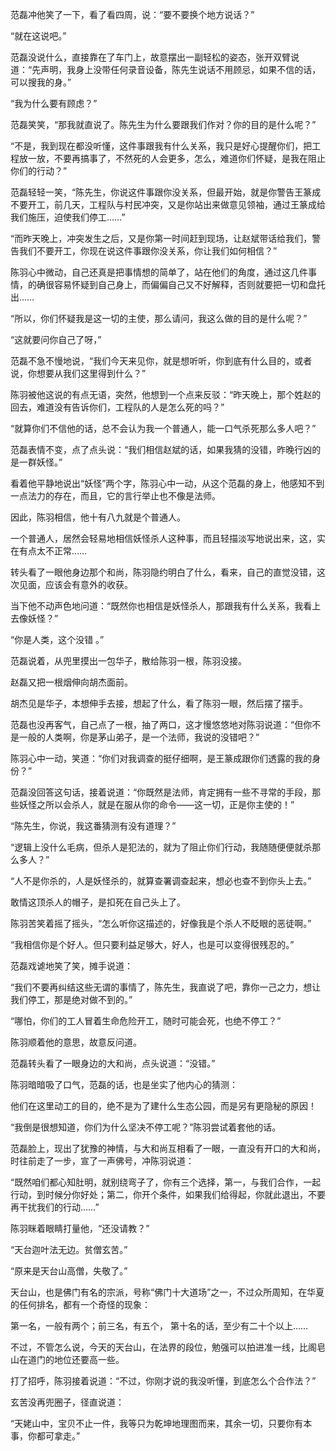 范磊冲他笑了一下，看了看四周，说：“要不要换个地方说话？”

“就在这说吧。”

范磊没说什么，直接靠在了车门上，故意摆出一副轻松的姿态，张开双臂说道：“先声明，我身上没带任何录音设备，陈先生说话不用顾忌，如果不信的话，可以搜我的身。”

“我为什么要有顾虑？”

范磊笑笑，“那我就直说了。陈先生为什么要跟我们作对？你的目的是什么呢？”

“不是，我到现在都没听懂，这件事跟我有什么关系，我只是好心提醒你们，把工程放一放，不要再搞事了，不然死的人会更多，怎么，难道你们怀疑，是我在阻止你们的行动？”

范磊轻轻一笑，“陈先生，你说这件事跟你没关系，但最开始，就是你警告王篆成不要开工，前几天，工程队与村民冲突，又是你站出来做意见领袖，通过王篆成给我们施压，迫使我们停工……”

“而昨天晚上，冲突发生之后，又是你第一时间赶到现场，让赵斌带话给我们，警告我们不要开工，你现在说这件事跟你没关系，你让我们如何相信？”

陈羽心中微动，自己还真是把事情想的简单了，站在他们的角度，通过这几件事情，的确很容易怀疑到自己身上，而偏偏自己又不好解释，否则就要把一切和盘托出……

“所以，你们怀疑我是这一切的主使，那么请问，我这么做的目的是什么呢？”

“这就要问你自己了呀，”

范磊不急不慢地说，“我们今天来见你，就是想听听，你到底有什么目的，或者说，你想要从我们这里得到什么？”

陈羽被他这说的有点无语，突然，他想到一个点来反驳：“昨天晚上，那个姓赵的回去，难道没有告诉你们，工程队的人是怎么死的吗？”

“就算你们不信他的话，总不会认为我一个普通人，能一口气杀死那么多人吧？”

范磊表情不变，点了点头说：“我们相信赵斌的话，如果我猜的没错，昨晚行凶的是一群妖怪。”

看着他平静地说出“妖怪”两个字，陈羽心中一动，从这个范磊的身上，他感知不到一点法力的存在，而且，它的言行举止也不像是法师。

因此，陈羽相信，他十有八九就是个普通人。

一个普通人，居然会轻易地相信妖怪杀人这种事，而且轻描淡写地说出来，这，实在有点太不正常……

转头看了一眼他身边那个和尚，陈羽隐约明白了什么，看来，自己的直觉没错，这次见面，应该会有意外的收获。

当下他不动声色地问道：“既然你也相信是妖怪杀人，那跟我有什么关系，我看上去像妖怪？”

“你是人类，这个没错 。”

范磊说着，从兜里摸出一包华子，散给陈羽一根，陈羽没接。

赵磊又把一根烟伸向胡杰面前。

胡杰见是华子，本想伸手去接，想起了什么，看了陈羽一眼，然后摆了摆手。

范磊也没再客气，自己点了一根，抽了两口，这才慢悠悠地对陈羽说道：“但你不是一般的人类啊，你是茅山弟子，是一个法师，我说的没错吧？”

陈羽心中一动，笑道：“你们对我调查的挺仔细啊，是王篆成跟你们透露的我的身份？”

范磊没回答这句话，接着说道：“你既然是法师，肯定拥有一些不寻常的手段，那些妖怪之所以会杀人，就是在服从你的命令——这一切，正是你主使的！”

“陈先生，你说，我这番猜测有没有道理？”

“逻辑上没什么毛病，但杀人是犯法的，就为了阻止你们行动，我随随便便就杀那么多人？”

“人不是你杀的，人是妖怪杀的，就算查署调查起来，想必也查不到你头上去。”

敢情这顶杀人的帽子，是扣死在自己头上了。

陈羽苦笑着摇了摇头，“怎么听你这描述的，好像我是个杀人不眨眼的恶徒啊。”

“我相信你是个好人。但只要利益足够大，好人，也是可以变得很残忍的。”

范磊戏谑地笑了笑，摊手说道：

“我们不要再纠结这些无谓的事情了，陈先生，我直说了吧，靠你一己之力，想让我们停工，那是绝对做不到的。”

“哪怕，你们的工人冒着生命危险开工，随时可能会死，也绝不停工？”

陈羽顺着他的意思，故意反问道。

范磊转头看了一眼身边的大和尚，点头说道：“没错。”

陈羽暗暗吸了口气，范磊的话，也是坐实了他内心的猜测：

他们在这里动工的目的，绝不是为了建什么生态公园，而是另有更隐秘的原因！

“我倒是很想知道，你们为什么坚决不停工呢？”陈羽尝试着套他的话。

范磊脸上，现出了犹豫的神情，与大和尚互相看了一眼，一直没有开口的大和尚，时往前走了一步，宣了一声佛号，冲陈羽说道：

“既然咱们都心知肚明，就别绕弯子了，你有三个选择，第一，与我们合作，一起行动，到时候分你好处；第二，你开个条件，如果我们给得起，你就此退出，不要再干扰我们的行动……”

陈羽眯着眼睛打量他，“还没请教？”

“天台迦叶法无边。贫僧玄苦。”

“原来是天台山高僧，失敬了。”

天台山，也是佛门有名的宗派，号称“佛门十大道场”之一，不过众所周知，在华夏的任何排名，都有一个奇怪的现象：

第一名，一般有两个；前三名，有五个， 第十名的话，至少有二十个以上……

不过，不管怎么说，今天的天台山，在法界的段位，勉强可以拍进准一线，比阁皂山在道门的地位还要高一些。

打了招呼，陈羽接着说道：“不过，你刚才说的我没听懂，到底怎么个合作法？”

玄苦没再兜圈子，径直说道：

“天姥山中，宝贝不止一件，我等只为乾坤地理图而来，其余一切，只要你有本事，你都可拿走。”
